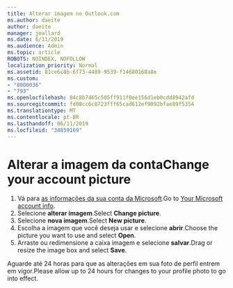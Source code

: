```yaml
---
title: Alterar imagem no Outlook.com
ms.author: daeite
author: daeite
manager: joallard
ms.date: 6/11/2019
ms.audience: Admin
ms.topic: article
ROBOTS: NOINDEX, NOFOLLOW
localization_priority: Normal
ms.assetid: 81ce6c8b-6f73-4489-9539-f14680168a8e
ms.custom:
- "8000036"
- "793"
ms.openlocfilehash: 84c8b7465c505ff911f0ee156d1eb0cdd8942afd
ms.sourcegitcommit: fd08cc6c8723fff65cad612ef9092bfae89f5354
ms.translationtype: MT
ms.contentlocale: pt-BR
ms.lasthandoff: 06/11/2019
ms.locfileid: "34859169"
---
```

# <a name="change-your-account-picture"></a><span data-ttu-id="02ec6-102">Alterar a imagem da conta</span><span class="sxs-lookup"><span data-stu-id="02ec6-102">Change your account picture</span></span>

1. <span data-ttu-id="02ec6-103">Vá para [as informações da sua conta da Microsoft](https://go.microsoft.com/fwlink/p/?linkid=860841).</span><span class="sxs-lookup"><span data-stu-id="02ec6-103">Go to [Your Microsoft account info](https://go.microsoft.com/fwlink/p/?linkid=860841).</span></span>
2. <span data-ttu-id="02ec6-104">Selecione **alterar imagem**.</span><span class="sxs-lookup"><span data-stu-id="02ec6-104">Select **Change picture**.</span></span>
3. <span data-ttu-id="02ec6-105">Selecione **nova imagem**.</span><span class="sxs-lookup"><span data-stu-id="02ec6-105">Select **New picture**.</span></span>
4. <span data-ttu-id="02ec6-106">Escolha a imagem que você deseja usar e selecione **abrir**.</span><span class="sxs-lookup"><span data-stu-id="02ec6-106">Choose the picture you want to use and select **Open**.</span></span>
5. <span data-ttu-id="02ec6-107">Arraste ou redimensione a caixa imagem e selecione **salvar**.</span><span class="sxs-lookup"><span data-stu-id="02ec6-107">Drag or resize the image box and select **Save**.</span></span>

<span data-ttu-id="02ec6-108">Aguarde até 24 horas para que as alterações em sua foto de perfil entrem em vigor.</span><span class="sxs-lookup"><span data-stu-id="02ec6-108">Please allow up to 24 hours for changes to your profile photo to go into effect.</span></span>